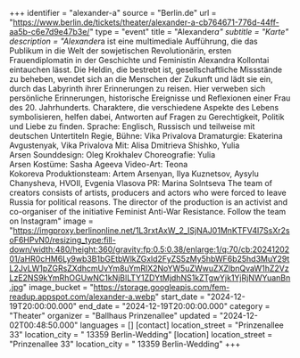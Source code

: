 +++
identifier = "alexander-a"
source = "Berlin.de"
url = "https://www.berlin.de/tickets/theater/alexander-a-cb764671-776d-44ff-aa5b-c6e7d9e47b3e/"
type = "event"
title = "Alexander*a"
subtitle = "Karte"
description = "Alexander*a ist eine multimediale Aufführung, die das Publikum in die Welt der sowjetischen Revolutionärin, ersten Frauendiplomatin in der Geschichte und Feministin Alexandra Kollontai eintauchen lässt. Die Heldin, die bestrebt ist, gesellschaftliche Missstände zu beheben, wendet sich an die Menschen der Zukunft und lädt sie ein, durch das Labyrinth ihrer Erinnerungen zu reisen. Hier verweben sich persönliche Erinnerungen, historische Ereignisse und Reflexionen einer Frau des 20. Jahrhunderts. Charaktere, die verschiedene Aspekte des Lebens symbolisieren, helfen dabei, Antworten auf Fragen zu Gerechtigkeit, Politik und Liebe zu finden. Sprache: Englisch, Russisch und teilweise mit deutschen Untertiteln Regie, Bühne: Vika Privalova Dramaturgie: Ekaterina Avgustenyak, Vika Privalova Mit: Alisa Dmitrieva Shishko, Yulia Arsen Sounddesign: Oleg Krokhalev Choreografie: Yulia Arsen Kostüme: Sasha Ageeva Video-Art: Teona Kokoreva Produktionsteam: Artem Arsenyan, Ilya Kuznetsov, Aysylu Chanysheva, HVOII, Evgenia Vlasova PR: Marina Solntseva The team of creators consists of artists, producers and actors who were forced to leave Russia for political reasons. The director of the production is an activist and co-organiser of the initiative Feminist Anti-War Resistance. Follow the team on Instagram"
image = "https://imgproxy.berlinonline.net/1L3rxtAxW_2_ISjNAJ01MnKTFV4l7SsXr2soF6HPvN0/resizing_type:fill-down/width:480/height:360/gravity:fp:0.5:0.38/enlarge:1/q:70/cb:2024120201/aHR0cHM6Ly9wb3B1bGEtbWlkZGxld2FyZS5zMy5hbWF6b25hd3MuY29tL2JvLW1pZGRsZXdhcmUvYm8uYmRlX2NoYW5uZWwuZXZlbnQvaW1hZ2VzLzE2NS9kYmRhOGUwNC1kNjBlLTY1ZDYtMjdhNS1kZTgwYjk1YjRjNWYuanBn.jpg"
image_bucket = "https://storage.googleapis.com/fem-readup.appspot.com/alexander-a.webp"
start_date = "2024-12-19T20:00:00.000"
end_date = "2024-12-19T20:00:00.000"
category = "Theater"
organizer = "Ballhaus Prinzenallee"
updated = "2024-12-02T00:48:50.000"
languages = []
[contact]
location_street = "Prinzenallee 33"
location_city = " 13359 Berlin-Wedding"
[location]
location_street = "Prinzenallee 33"
location_city = " 13359 Berlin-Wedding"
+++